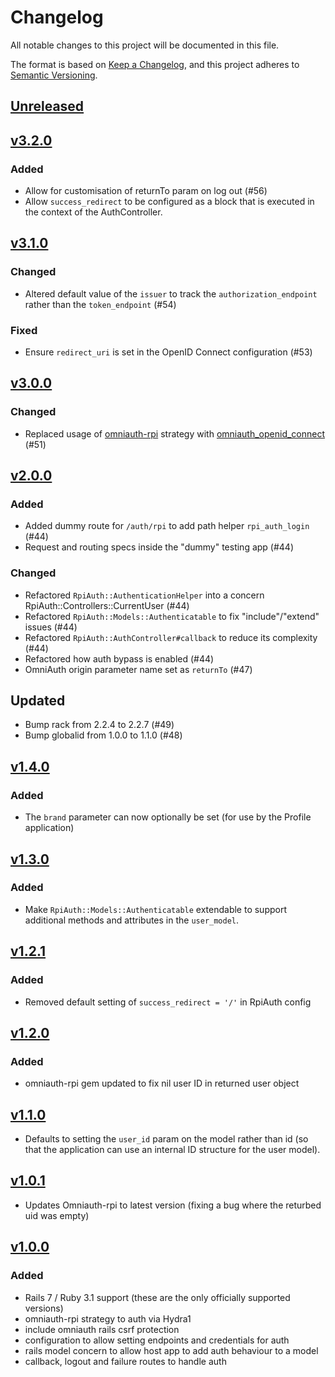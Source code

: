 # Changelog

All notable changes to this project will be documented in this file.

The format is based on [Keep a Changelog](https://keepachangelog.com/en/1.0.0/),
and this project adheres to [Semantic Versioning](https://semver.org/spec/v2.0.0.html).

## [Unreleased]

## [v3.2.0]

### Added

- Allow for customisation of returnTo param on log out (#56)
- Allow `success_redirect` to be configured as a block that is executed in the context of the AuthController.

## [v3.1.0]

### Changed

- Altered default value of the `issuer` to track the `authorization_endpoint` rather than the `token_endpoint` (#54)

### Fixed

- Ensure `redirect_uri` is set in the OpenID Connect configuration (#53)

## [v3.0.0]

### Changed

- Replaced usage of [omniauth-rpi](https://github.com/RaspberryPiFoundation/omniauth-rpi/) strategy with [omniauth_openid_connect](https://github.com/omniauth/omniauth_openid_connect/) (#51)

## [v2.0.0]

### Added
- Added dummy route for `/auth/rpi` to add path helper `rpi_auth_login` (#44)
- Request and routing specs inside the "dummy" testing app (#44)

### Changed
- Refactored `RpiAuth::AuthenticationHelper` into a concern RpiAuth::Controllers::CurrentUser (#44)
- Refactored `RpiAuth::Models::Authenticatable` to fix "include"/"extend" issues (#44)
- Refactored `RpiAuth::AuthController#callback` to reduce its complexity (#44)
- Refactored how auth bypass is enabled (#44)
- OmniAuth origin parameter name set as `returnTo` (#47)

## Updated

- Bump rack from 2.2.4 to 2.2.7 (#49)
- Bump globalid from 1.0.0 to 1.1.0 (#48)

## [v1.4.0]

### Added

- The `brand` parameter can now optionally be set (for use by the Profile application)

## [v1.3.0]

### Added

- Make `RpiAuth::Models::Authenticatable` extendable to support additional methods and attributes in the `user_model`.

## [v1.2.1]

### Added

- Removed default setting of `success_redirect = '/'` in RpiAuth config

## [v1.2.0]

### Added

- omniauth-rpi gem updated to fix nil user ID in returned user object

## [v1.1.0]

- Defaults to setting the `user_id` param on the model rather than id (so that the application can use an internal ID structure for the user model).

## [v1.0.1]

- Updates Omniauth-rpi to latest version (fixing a bug where the returbed uid was empty)

## [v1.0.0]

### Added

- Rails 7 / Ruby 3.1 support (these are the only officially supported versions)
- omniauth-rpi strategy to auth via Hydra1
- include omniauth rails csrf protection
- configuration to allow setting endpoints and credentials for auth
- rails model concern to allow host app to add auth behaviour to a model
- callback, logout and failure routes to handle auth

[Unreleased]: https://github.com/RaspberryPiFoundation/rpi-auth/compare/v3.2.0...HEAD
[v3.2.0]: https://github.com/RaspberryPiFoundation/rpi-auth/releases/tag/v3.2.0
[v3.1.0]: https://github.com/RaspberryPiFoundation/rpi-auth/releases/tag/v3.1.0
[v3.0.0]: https://github.com/RaspberryPiFoundation/rpi-auth/releases/tag/v3.0.0
[v2.0.0]: https://github.com/RaspberryPiFoundation/rpi-auth/releases/tag/v2.0.0
[v1.4.0]: https://github.com/RaspberryPiFoundation/rpi-auth/releases/tag/v1.4.0
[v1.3.0]: https://github.com/RaspberryPiFoundation/rpi-auth/releases/tag/v1.3.0
[v1.2.1]: https://github.com/RaspberryPiFoundation/rpi-auth/releases/tag/v1.2.1
[v1.2.0]: https://github.com/RaspberryPiFoundation/rpi-auth/releases/tag/v1.2.0
[v1.1.0]: https://github.com/RaspberryPiFoundation/rpi-auth/releases/tag/v1.1.0
[v1.0.1]: https://github.com/RaspberryPiFoundation/rpi-auth/releases/tag/v1.0.1
[v1.0.0]: https://github.com/RaspberryPiFoundation/rpi-auth/releases/tag/v1.0.0
